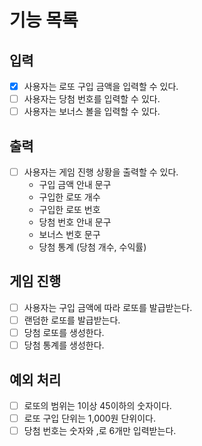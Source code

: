 # 기능 목록 

## 입력 
-[x] 사용자는 로또 구입 금액을 입력할 수 있다.
-[ ] 사용자는 당첨 번호를 입력할 수 있다. 
-[ ] 사용자는 보너스 볼을 입력할 수 있다.

## 출력 
-[ ] 사용자는 게임 진행 상황을 출력할 수 있다. 
  - 구입 금액 안내 문구 
  - 구입한 로또 개수
  - 구입한 로또 번호 
  - 당첨 번호 안내 문구 
  - 보너스 번호 문구
  - 당첨 통계 (당첨 개수, 수익률)

## 게임 진행
-[ ] 사용자는 구입 금액에 따라 로또를 발급받는다.
-[ ] 랜덤한 로또를 발급받는다.
-[ ] 당첨 로또를 생성한다. 
-[ ] 당첨 통계를 생성한다.

## 예외 처리 
-[ ] 로또의 범위는 1이상 45이하의 숫자이다.
-[ ] 로또 구입 단위는 1,000원 단위이다.
-[ ] 당첨 번호는 숫자와 ,로 6개만 입력받는다. 